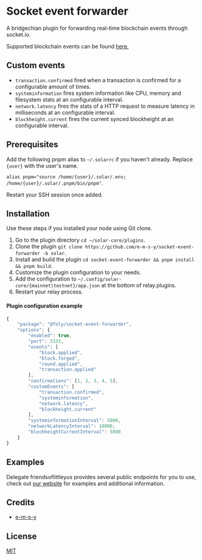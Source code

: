 # Socket event forwarder
A bridgechian plugin for forwarding real-time blockchain events through socket.io.

Supported blockchain events can be found [here.](https://github.com/ArkEcosystem/core/blob/develop/packages/core-kernel/src/enums/events.ts)

## Custom events

- `transaction.confirmed` fired when a transaction is confirmed for a configurable amount of times.
- `systeminformation` fires system information like CPU, memory and filesystem stats at an configurable interval.
- `network.latency` fires the stats of a HTTP request to measure latency in milliseconds at an configurable interval.
- `blockheight.current` fires the current synced blockheight at an configurable interval.

## Prerequisites
Add the following pnpm alias to `~/.solarrc` if you haven't already. Replace `{user}` with the user's name.

`alias pnpm="source /home/{user}/.solar/.env; /home/{user}/.solar/.pnpm/bin/pnpm"`.

Restart your SSH session once added.

## Installation
Use these steps if you installed your node using Git clone.

1. Go to the plugin directory `cd ~/solar-core/plugins`.
2. Clone the plugin `git clone https://github.com/e-m-s-y/socket-event-forwarder -b solar`.
3. Install and build the plugin `cd socket-event-forwarder && pnpm install && pnpm build`.
5. Customize the plugin configuration to your needs.
6. Add the configuration to `~/.config/solar-core/{mainnet|testnet}/app.json` at the bottom of relay.plugins.
7. Restart your relay process.

#### Plugin configuration example
```js
{
    "package": "@foly/socket-event-forwarder",
    "options": {
        "enabled": true,
        "port": 3333,
        "events": [
            "block.applied",
            "block.forged",
            "round.applied",
            "transaction.applied"
        ],
        "confirmations": [1, 2, 3, 4, 5],
        "customEvents": [
            "transaction.confirmed",
            "systeminformation",
            "network.latency",
            "blockheight.current"
        ],
        "systeminformationInterval": 5000,
        "networkLatencyInterval": 10000,
        "blockheightCurrentInterval": 5000
    }
}
```

## Examples
Delegate friendsoflittleyus provides several public endpoints for you to use, check out [our website](https://friendsoflittleyus.nl/ark-bridgechain-plugins/socket-event-forwarder/) for examples and additional information.

## Credits

- [e-m-s-y](https://github.com/e-m-s-y)

## License

[MIT](LICENSE)
